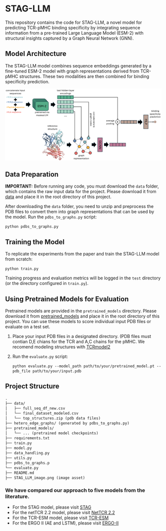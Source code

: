 # STAG-LLM

This repository contains the code for STAG-LLM, a novel model for predicting TCR-pMHC binding specificity by integrating sequence information from a pre-trained Large Language Model (ESM-2) with structural insights captured by a Graph Neural Network (GNN).

## Model Architecture

The STAG-LLM model combines sequence embeddings generated by a fine-tuned ESM-2 model with graph representations derived from TCR-pMHC structures. These two modalities are then combined for binding specificity prediction.

![STAG-LLM Architecture](STAG_LLM_image.png)

## Data Preparation

**IMPORTANT:** Before running any code, you must download the `data` folder, which contains the raw input data for the project. Please download it from [data](https://rice.box.com/s/xin5ogk1gfwm4wu9i96wsx0497vz0plz) and place it in the root directory of this project.

After downloading the `data` folder, you need to unzip and preprocess the PDB files to convert them into graph representations that can be used by the model.
Run the `pdbs_to_graphs.py` script:

   ```
   python pdbs_to_graphs.py
   
   ```

## Training the Model

To replicate the experiments from the paper and train the STAG-LLM model from scratch:

```
python train.py

```

Training progress and evaluation metrics will be logged in the `test` directory (or the directory configured in `train.py`).

## Using Pretrained Models for Evaluation

Pretrained models are provided in the `pretrained_models` directory. Please download it from [pretrained_models](https://rice.box.com/s/k2f0waqrj66a35lobhfcctz1fy3ges05) and place it in the root directory of this project. You can use these models to score individual input PDB files or evaluate on a test set.

1. Place your input PDB files in a designated directory. (PDB files must contian D,E chians for the TCR and A,C chains for the pMHC. We recomend modeling structures with [TCRmodel2](https://tcrmodel.ibbr.umd.edu)

2. Run the `evaluate.py` script:

   ```
   python evaluate.py --model_path path/to/your/pretrained_model.pt --pdb_file path/to/your/input.pdb
   
   ```

## Project Structure

```
.
├── data/
│   ├── full_seq_df_new.csv
│   └── final_dataset_modeled.csv
│   └── top_structures.zip (pdb data files)
├── hetero_edge_graphs/ (generated by pdbs_to_graphs.py)
├── pretrained_models/
│   └── ... (pretrained model checkpoints)
├── requirements.txt
├── train.py
├── model.py
├── data_handling.py
├── utils.py
├── pdbs_to_graphs.p
└── evaluate.py
├── README.md
├── STAG_LLM_image.png (image asset)
```

### We have compared our approach to five models from the literature. 
* For the STAG model, please visit [STAG](https://github.com/KavrakiLab/STAG_public)
* For the netTCR 2.2 model, please visit [NetTCR 2.2](https://github.com/mnielLab/NetTCR-2.2)
* For the TCR-ESM model, please visit [TCR-ESM](https://github.com/dhanjal-lab/tcr-esm)
* For the ERGO II (AE and LSTM), please visit [ERGO-II](https://github.com/IdoSpringer/ERGO-II)
